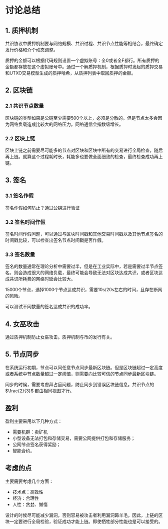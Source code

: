 # 讨论总结

## 1. 质押机制

共识协议中质押机制要与网络规模、共识过程、共识节点性能等相结合，最终确定发行价格和介个动态调整。

质押的金额可以根据代码规则设置一个虚拟账号：全0或者全F都行。所有质押的金额都存放在这个虚拟账号中。通过一个解质押机制，根据质押时发起的质押交易和UTXO交易模型生成的质押哈希，从质押列表中取回质押的金额。

## 2. 区块链

### 2.1 共识节点数量

区块链的类型如果是公链至少需要500个以上，必须是分散的。但是节点太多会因为网络负载造成比较大的网络压力。网络通信会指数级增长。

### 2.2 区块上链

区块上链之前需要尽可能多的节点对区块和区块中所有的交易进行全局检查，随后再上链。就算这个过程耗时长，耗能多也要做全面细致的检查，最终检查成功再上链。

## 3. 签名

### 3.1 签名作假

签名作假如何防止？通过公钥进行验证

### 3.2 签名时间作假

签名时间作假问题，可以通过与区块时间戳和其他交易时间戳以及其他节点签名的时间戳比较，可以检查出签名节点时间戳是否作假。

### 3.3 签名数量

签名的数量通常在理论分析中需要过半，但是在工业实际中，若是需要过半节点签名，则会造成很大的网络负载，最终可能会导致无法对区块达成共识，或者区块达成共识所耗费的网络时延会比较大。

15000个节点，选择1000个节点达成共识，需要10s/20s左右的时间，且存在断网的风险。

可以测试不同数量的签名达成共识的成功率。

## 4. 女巫攻击

通过质押机制防止女巫攻击。质押机制与币的发行有关。

## 5. 节点同步

在系统运行初期，节点可以同任意节点同步最新区块链。但是区块链超过一定高度或者系统中节点数量超过一定阈值，则需要向比较可信的节点同步最新区块链。

同步的时候，需要考虑拜占庭问题，防止同步到错误区块链信息。共识节点的 $\frac{2}{3}$ 都由相同视图才行。

## 盈利

盈利主要采用以下几种方式：
* 需要机群：卖矿机
* 小型设备无法打包和存储交易，需要公网提供打包和存储服务；
* 公网节点签名获得奖励；
* 智能合约。

## 考虑的点

主要需要考虑几个方面：
* 技术点：高效性
* 经济：合理性
* 人性：贪婪、懒惰

设计的时候尽可能减少漏洞，否则容易被攻击者利用漏洞薅羊毛。因此，上链的区块一定要进行全局检验，验证成功才能上链。即使牺牲部分性能也是可以接受的。
